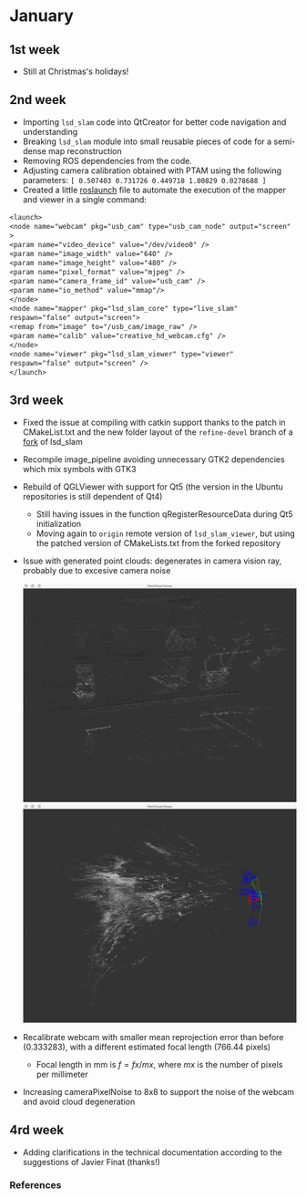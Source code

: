 January
=======

1st week
--------

-   Still at Christmas's holidays!

2nd week
--------

-   Importing `lsd_slam` code into QtCreator for better code navigation
    and understanding
-   Breaking `lsd_slam` module into small reusable pieces of code for a
    semi-dense map reconstruction
-   Removing ROS dependencies from the code.
-   Adjusting camera calibration obtained with PTAM using the following
    parameters: `[ 0.507403 0.731726 0.449718 1.00829 0.0278688 ]`
-   Created a little [roslaunch](http://wiki.ros.org/roslaunch/XML) file
    to automate the execution of the mapper and viewer in a single
    command:

<!-- -->

    <launch>
    <node name="webcam" pkg="usb_cam" type="usb_cam_node" output="screen" >
    <param name="video_device" value="/dev/video0" />
    <param name="image_width" value="640" />
    <param name="image_height" value="480" />
    <param name="pixel_format" value="mjpeg" />
    <param name="camera_frame_id" value="usb_cam" />
    <param name="io_method" value="mmap"/>
    </node>
    <node name="mapper" pkg="lsd_slam_core" type="live_slam" respawn="false" output="screen">
    <remap from="image" to="/usb_cam/image_raw" />
    <param name="calib" value="creative_hd_webcam.cfg" />
    </node>
    <node name="viewer" pkg="lsd_slam_viewer" type="viewer" respawn="false" output="screen" />
    </launch>

3rd week
--------

-   Fixed the issue at compiling with catkin support thanks to the patch in
    CMakeList.txt and the new folder layout of the `refine-devel` branch
    of a [fork](https://github.com/flluo/lsd_slam.git) of lsd\_slam
-   Recompile image\_pipeline avoiding unnecessary GTK2 dependencies
    which mix symbols with GTK3
-   Rebuild of QGLViewer with support for Qt5 (the version in the Ubuntu
    repositories is still dependent of Qt4)
    -   Still having issues in the function qRegisterResourceData during
        Qt5 initialization
    -   Moving again to `origin` remote version of `lsd_slam_viewer`,
        but using the patched version of CMakeLists.txt from the forked
        repository
-   Issue with generated point clouds: degenerates in camera vision ray,
    probably due to excesive camera noise

    ![bad-pointcloud1](../../figures/lsd-slam/pointcloud-error1.jpg "The first point cloud after lsd_slam initialization")
    ![bad-pointcloud2](../../figures/lsd-slam/pointcloud-error2.jpg "The point cloud after consecutive keyframe detection")

-   Recalibrate webcam with smaller mean reprojection error than before
    (0.333283), with a different estimated focal length (766.44 pixels)
    -   Focal length in mm is $f = fx / mx$, where $mx$ is the number of
        pixels per millimeter
-   Increasing cameraPixelNoise to 8x8 to support the noise of the webcam and
    avoid cloud degeneration

4rd week
--------

- Adding clarifications in the technical documentation according to the suggestions of Javier Finat (thanks!)

### References
